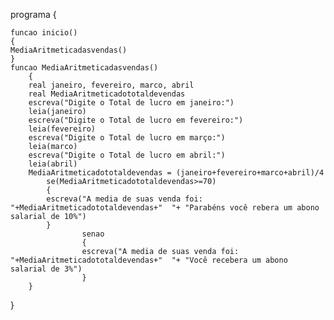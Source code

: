 programa
{
	
	funcao inicio()
	{
	MediaAritmeticadasvendas()
	}
	funcao MediaAritmeticadasvendas()
		{
		real janeiro, fevereiro, marco, abril
		real MediaAritmeticadototaldevendas
		escreva("Digite o Total de lucro em janeiro:")
		leia(janeiro)
		escreva("Digite o Total de lucro em fevereiro:")
		leia(fevereiro)
		escreva("Digite o Total de lucro em março:")
		leia(marco)
		escreva("Digite o Total de lucro em abril:")
		leia(abril)
		MediaAritmeticadototaldevendas = (janeiro+fevereiro+marco+abril)/4
			se(MediaAritmeticadototaldevendas>=70)
			{	
			escreva("A media de suas venda foi: "+MediaAritmeticadototaldevendas+"  "+ "Parabéns você rebera um abono salarial de 10%")	
			}
	 				senao
	 				{
	 				escreva("A media de suas venda foi: "+MediaAritmeticadototaldevendas+"  "+ "Você recebera um abono salarial de 3%")
	 				}
		}
}